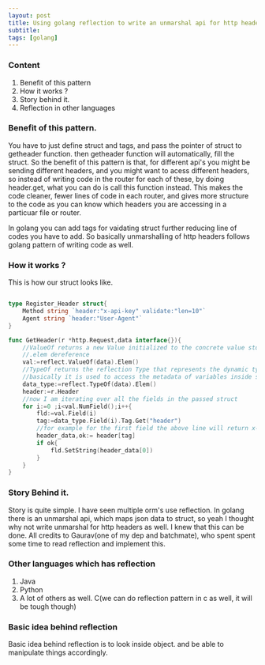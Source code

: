 ```yaml
---
layout: post
title: Using golang reflection to write an unmarshal api for http headers
subtitle: 
tags: [golang]
---
```


### Content
1. Benefit of this pattern
2. How it works ?
3. Story behind it.
4. Reflection in other languages

### Benefit of this pattern.
You have to just define struct and tags, and pass the pointer of struct to getheader function. then getheader function will automatically, fill the struct. So the benefit of this pattern is that, for different api's you might be sending different headers, and you might want to acess different headers, so instead of writing code in the router for each of these, by doing header.get, what you can do is call this function instead. This makes the code cleaner, fewer lines of code in each router, and gives more structure to the code as you can know which headers you are accessing in a particuar file or router.

In golang you can add tags for vaidating struct further reducing line of codes you have to add. So basically unmarshalling of http headers follows golang pattern of writing code as well.
### How it works ?
This is how our struct looks like.

```go

type Register_Header struct{
	Method string `header:"x-api-key" validate:"len=10"`
	Agent string `header:"User-Agent"`
}
```

```go
func GetHeader(r *http.Request,data interface{}){
	//ValueOf returns a new Value initialized to the concrete value stored in the interface i.
	//.elem dereference
	val:=reflect.ValueOf(data).Elem()
	//TypeOf returns the reflection Type that represents the dynamic type of interface i.
	//basically it is used to access the metadata of variables inside struct.
	data_type:=reflect.TypeOf(data).Elem()
	header:=r.Header
	//now I am iterating over all the fields in the passed struct
	for i:=0 ;i<val.NumField();i++{
		fld:=val.Field(i)
		tag:=data_type.Field(i).Tag.Get("header")
		//for example for the first field the above line will return x-api-key and in second iteration it wil return User-agent.
		header_data,ok:= header[tag]
		if ok{
			fld.SetString(header_data[0])
		}
	}
}
```

### Story Behind it.
Story is quite simple. I have seen multiple orm's use reflection. In golang there is an unmarshal api, which maps json data to struct, so yeah I thought why not write unmarshal for http headers as well. I knew that this can be done. All credits to Gaurav(one of my dep and batchmate), who spent spent some time to read reflection and implement this.

### Other languages which has reflection
1. Java
2. Python
3. A lot of others as well.
C(we can do reflection pattern in c as well, it will be tough though)

### Basic idea behind reflection
Basic idea behind reflection is to look inside object. and be able to manipulate things accordingly. 